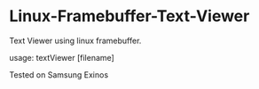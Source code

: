 # Linux-Framebuffer-Text-Viewer

Text Viewer using linux framebuffer.

usage: textViewer [filename]

Tested on Samsung Exinos
